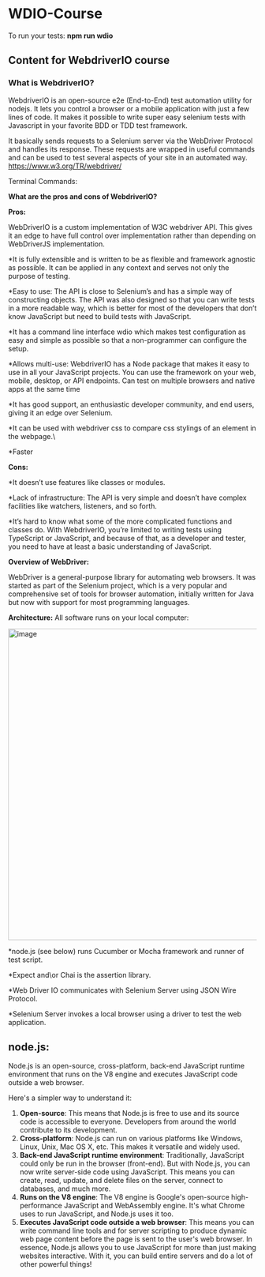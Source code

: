 # WDIO-Course


To run your tests: **npm run wdio**


## **Content for WebdriverIO course**

### **What is WebdriverIO?**

WebdriverIO is an open-source e2e (End-to-End) test automation utility for nodejs. It lets you control a browser or a mobile application with just a few lines of code. It makes it possible to write super easy selenium tests with Javascript in your favorite BDD or TDD test framework.

It basically sends requests to a Selenium server via the WebDriver Protocol and handles its response. These requests are wrapped in useful commands and can be used to test several aspects of your site in an automated way.
https://www.w3.org/TR/webdriver/

Terminal Commands:




**What are the pros and cons of WebdriverIO?**

**Pros:**

WebDriverIO is a custom implementation of W3C webdriver API. This gives it an edge to have full control over implementation rather than depending on WebDriverJS implementation.

*It is fully extensible and is written to be as flexible and framework agnostic as possible. It can be applied in any context and serves not only the purpose of testing.

*Easy to use: The API is close to Selenium’s and has a simple way of constructing objects. The API was also designed so that you can write tests in a more readable way, which is better for most of the developers that don’t know JavaScript but need to build tests with JavaScript.
  
*It has a command line interface wdio which makes test configuration as easy and simple as possible so that a non-programmer can configure the setup.

*Allows multi-use: WebdriverIO has a Node package that makes it easy to use in all your JavaScript projects. You can use the framework on your web, mobile, desktop, or API endpoints.
Can test on multiple browsers and native apps at the same time

*It has good support, an enthusiastic developer community, and end users, giving it an edge over Selenium.

*It can be used with webdriver css to compare css stylings of an element in the webpage.\

*Faster


**Cons:**

*It doesn’t use features like classes or modules.

*Lack of infrastructure: The API is very simple and doesn’t have complex facilities like watchers, listeners, and so forth. 

*It’s hard to know what some of the more complicated functions and classes do. With WebdriverIO, you’re limited to writing tests using TypeScript or JavaScript, and because of that, as a developer and tester, you need to have at least a basic understanding of JavaScript.

**Overview of WebDriver:**

WebDriver is a general-purpose library for automating web browsers. It was started as part of the Selenium project, which is a very popular and comprehensive set of tools for browser automation, initially written for Java but now with support for most programming languages.

**Architecture:**
All software runs on your local computer:

<img width="631" alt="image" src="https://github.com/ndkramer/WDIO-Course/assets/7460198/a1a259ff-eeb5-4db3-97cf-0ea635106d93">


*node.js (see below) runs Cucumber or Mocha framework and runner of test script.

*Expect and\or Chai is the assertion library.

*Web Driver IO communicates with Selenium Server using JSON Wire Protocol.

*Selenium Server invokes a local browser using a driver to test the web application.

## **node.js:**
Node.js is an open-source, cross-platform, back-end JavaScript runtime environment that runs on the V8 engine and executes JavaScript code outside a web browser.

Here's a simpler way to understand it:

1. **Open-source**: This means that Node.js is free to use and its source code is accessible to everyone. Developers from around the world contribute to its development.
2. **Cross-platform**: Node.js can run on various platforms like Windows, Linux, Unix, Mac OS X, etc. This makes it versatile and widely used.
3. **Back-end JavaScript runtime environment**: Traditionally, JavaScript could only be run in the browser (front-end). But with Node.js, you can now write server-side code using JavaScript. This means you can create, read, update, and delete files on the server, connect to databases, and much more.
4. **Runs on the V8 engine**: The V8 engine is Google's open-source high-performance JavaScript and WebAssembly engine. It's what Chrome uses to run JavaScript, and Node.js uses it too.
5. **Executes JavaScript code outside a web browser**: This means you can write command line tools and for server scripting to produce dynamic web page content before the page is sent to the user's web browser.
In essence, Node.js allows you to use JavaScript for more than just making websites interactive. With it, you can build entire servers and do a lot of other powerful things!






